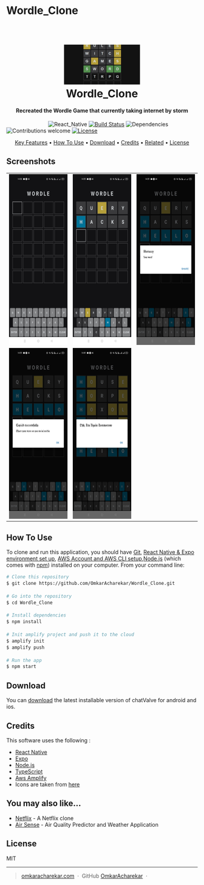 # Wordle_Clone





<h1 align="center">
  <br>
  <img src="https://github.com/OmkarAcharekar/Wordle_Clone/blob/master/assets/eererererer.jpg" alt="Markdownify" width="200"></a>
  <br style="font-size:300%;">
   Wordle_Clone
  <br>
</h1>

<h4 align="center">Recreated the Wordle  Game  that currently taking internet by storm</h4>

&nbsp;&nbsp;&nbsp;&nbsp;&nbsp;&nbsp;&nbsp;&nbsp;&nbsp;&nbsp;&nbsp;&nbsp;&nbsp;&nbsp;&nbsp;&nbsp;&nbsp;&nbsp;&nbsp;&nbsp;&nbsp;&nbsp;&nbsp;&nbsp;&nbsp;&nbsp;&nbsp;
![React_Native](https://img.shields.io/badge/react%20native-v0.66-orange)
[![Build Status](https://img.shields.io/badge/build-passing-green)](https://img.shields.io/badge/build-passing-green)
![Dependencies](https://img.shields.io/badge/dependencies-up%20to%20date-brightgreen)
![Contributions welcome](https://img.shields.io/badge/contributions-welcome-orange.svg)
[![License](https://img.shields.io/badge/license-MIT-blue.svg)](https://opensource.org/licenses/MIT)

<p align="center">
  <a href="#key-features">Key Features</a> •
  <a href="#how-to-use">How To Use</a> •
  <a href="#download">Download</a> •
  <a href="#credits">Credits</a> •
  <a href="#related">Related</a> •
  <a href="#license">License</a>
</p>

Screenshots
-----------

<table>
  <tr>
     <td><img src="https://github.com/OmkarAcharekar/Wordle_Clone/blob/master/assets/Screenshot_2022-02-06-14-38-34-00_f73b71075b1de7323614b647fe394240.jpg" width="300" height="450"></td>
     <td><img src="https://github.com/OmkarAcharekar/Wordle_Clone/blob/master/assets/Screenshot_2022-02-06-14-39-19-11_f73b71075b1de7323614b647fe394240.jpg" width="300" height="450"></td>
    <td><img src="https://github.com/OmkarAcharekar/Wordle_Clone/blob/master/assets/Screenshot_2022-02-06-14-39-30-76_f73b71075b1de7323614b647fe394240.jpg" width="300" height="450"></td>
   
  </tr>
   <tr>
     <td><img src="https://github.com/OmkarAcharekar/Wordle_Clone/blob/master/assets/Screenshot_2022-02-06-14-39-40-14_f73b71075b1de7323614b647fe394240.jpg" width="300" height="450"></td>
     <td><img src="https://github.com/OmkarAcharekar/Wordle_Clone/blob/master/assets/Screenshot_2022-02-06-14-49-54-12_f73b71075b1de7323614b647fe394240.jpg" width="300" height="450"></td>
   
      
   
  </tr>
  
 </table>



## How To Use

To clone and run this application, you should have [Git](https://git-scm.com/downloads), [React Native & Expo environment set up](https://expo.dev/), [AWS Account and AWS CLI setup](https://aws.amazon.com/console/),[Node.js](https://nodejs.org/en/) (which comes with [npm](http://npmjs.com)) installed on your computer. From your command line:

```bash
# Clone this repository
$ git clone https://github.com/OmkarAcharekar/Wordle_Clone.git

# Go into the repository
$ cd Wordle_Clone

# Install dependencies
$ npm install

# Init amplify project and push it to the cloud 
$ amplify init 
$ amplify push

# Run the app
$ npm start
```




## Download

You can [download]() the latest installable version of chatValve for android and ios.



## Credits

This software uses the following :

- [React Native](http://electron.atom.io/)
- [Expo](http://showdownjs.github.io/showdown/)
- [Node.js](https://nodejs.org/)
- [TypeScript](https://github.com/chjj/marked)
- [Aws Amplify](http://codemirror.net/)
- Icons are taken from [here](https://icons.expo.fyi/)





## You may also like...

- [Netflix](https://github.com/amitmerchant1990/pomolectron) - A Netflix clone
- [Air Sense](https://github.com/amitmerchant1990/correo) - Air Quality Predictor and Weather Application


## License

MIT

---

> [omkaracharekar.com](https://flamboyant-ramanujan-9f5033.netlify.app/) &nbsp;&middot;&nbsp;
> GitHub [OmkarAcharekar](https://github.com/OmkarAcharekar) &nbsp;&middot;&nbsp;
